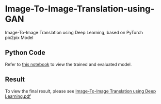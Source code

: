 # Image-To-Image-Translation-using-GAN
Image-To-Image Translation using Deep Learning, based on PyTorch pix2pix Model

## Python Code
Refer to [this notebook](https://github.com/AshuKV/Image-To-Image-Translation-using-GAN/blob/main/FinalPix2PixModel.ipynb) to view the trained and evaluated model.  

## Result
To view the final result, please see [Image-To-Image Translation using Deep Learning.pdf](https://github.com/AshuKV/Image-To-Image-Translation-using-GAN/blob/main/Image-To-Image%20Translation%20using%20Deep%20Learning.pdf) 
